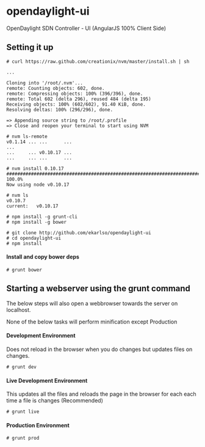 opendaylight-ui
===============

OpenDaylight SDN Controller - UI (AngularJS 100% Client Side)

Setting it up
------------
    # curl https://raw.github.com/creationix/nvm/master/install.sh | sh

    ...

    Cloning into '/root/.nvm'...
    remote: Counting objects: 602, done.
    remote: Compressing objects: 100% (396/396), done.
    remote: Total 602 (delta 296), reused 484 (delta 195)
    Receiving objects: 100% (602/602), 91.40 KiB, done.
    Resolving deltas: 100% (296/296), done.

    => Appending source string to /root/.profile
    => Close and reopen your terminal to start using NVM

    # nvm ls-remote
    v0.1.14 ... ...      ...
    ...
    ...     ... v0.10.17 ...
    ...     ... ...      ...

    # nvm install 0.10.17
    ######################################################################## 100.0%
    Now using node v0.10.17

    # nvm ls
    v0.10.7
    current:   v0.10.17

    # npm install -g grunt-cli
    # npm install -g bower

    # git clone http://github.com/ekarlso/opendaylight-ui
    # cd opendaylight-ui
    # npm install

#### Install and copy bower deps

    # grunt bower

Starting a webserver using the grunt command
--------------------------------------------
The below steps will also open a webbrowser towards the server on localhost.

None of the below tasks will perform minification except Production

#### Development Environment
Does not reload in the browser when you do changes but updates files on
changes.

    # grunt dev

#### Live Development Environment
This updates all the files and reloads the page in the browser for each each
time a file is changes (Recommended)

    # grunt live

#### Production Environment

    # grunt prod
